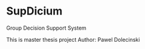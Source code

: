 SupDicium
=========
Group Decision Support System

This is master thesis project
Author: Pawel Dolecinski
